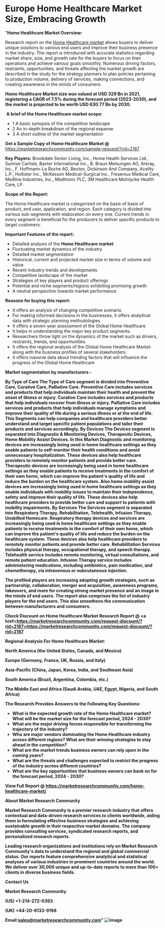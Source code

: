 # Europe Home Healthcare Market Size, Embracing Growth
"<strong>Home Healthcare Market Overview:</strong>

Research report on the <a href=https://marketresearchcommunity.com/home-healthcare-market/>Home Healthcare market</a> allows buyers to deliver unique solutions to various end users and improve their business presence in the industry. The report is introduced with accurate statistics regarding market share, size, and growth rate for the buyers to focus on their operations and achieve various goals smoothly. Numerous driving factors, restraints, opportunities, and threats affecting the market growth are described in the study for the strategy planners to plan policies pertaining to production volume, delivery of services, making connections, and creating awareness in the minds of consumers.

<strong>Home Healthcare Market size was valued at USD 329 Bn in 2021, registering a CAGR of 7.5% during the forecast period (2023-2030), and the market is projected to be worth USD 630.77 Bn by 2030.</strong>

 <Strong>A brief of the Home Healthcare market scope:</Strong>
<ul>
 <li>1  A basic synopsis of the competitive landscape</li>
 <li>2  An in-depth breakdown of the regional expanse</li>
 <li>3  A short outline of the market segmentation</li>
</ul>
<strong>Get a Sample Copy of Home Healthcare Market @ </b></strong><a href=https://marketresearchcommunity.com/sample-request/?rid=2187><u>https://marketresearchcommunity.com/sample-request/?rid=2187</u></a>

<strong>Key Players:</strong> 
Brookdale Senior Living, Inc., Home Health Services Ltd., Sunrise Carlisle, Baxter International Inc., B. Braun Melsungen AG, Arkray, Inc., F. Hoffmann-La Roche AG, Becton, Dickinson And Company, Acelity L.P., Hollister Inc., McKesson Medical-Surgical Inc., Fresenius Medical Care, Medline Industries, Inc., Medtronic PLC, 3M Healthcare Molnlycke Health Care, LP.

<strong>Scope of the Report:</strong>

The Home Healthcare market is categorized on the basis of basis of product, end user, application, and region. Each category is divided into various sub-segments with elaboration on every one. Current trends in every segment is beneficial for the producers to deliver specific products to target customers.

<strong><b>Important Features of the report:</b></strong>
<ul>
  <li>Detailed analysis of the <strong><b>Home Healthcare </b></strong><strong><b>market</b></strong></li>
  <li>Fluctuating market dynamics of the industry</li>
  <li>Detailed market segmentation</li>
  <li>Historical, current and projected market size in terms of volume and value</li>
  <li>Recent industry trends and developments</li>
  <li>Competitive landscape of the market</li>
  <li>Strategies of key players and product offerings</li>
  <li>Potential and niche segments/regions exhibiting promising growth</li>
  <li>A neutral perspective towards market performance</li>
</ul>
<strong><b>Reasons for buying this report:</b></strong>
<ul>
  <li>It offers an analysis of changing competitive scenario.</li>
  <li>For making informed decisions in the businesses, it offers analytical data with strategic planning methodologies.</li>
  <li>It offers a seven-year assessment of the Global Home Healthcare</li>
  <li>It helps in understanding the major key product segments.</li>
  <li>Researchers throw light on the dynamics of the market such as drivers, restraints, trends, and opportunities.</li>
  <li>It offers the regional analysis of the Global Home Healthcare Market along with the business profiles of several stakeholders.</li>
  <li>It offers massive data about trending factors that will influence the progress of the Global Home Healthcare</li>
</ul>

<strong>Market segmentation by manufacturers -</strong>


<strong><strong>By Type of Care</strong></h4>
The Type of Care segment is divided into Preventive Care, Curative Care, Palliative Care. Preventive Care includes services and products that help individuals maintain their health and prevent the onset of illness or injury. Curative Care includes services and products that help individuals recover from illness or injury. Palliative Care includes services and products that help individuals manage symptoms and improve their quality of life during a serious illness or at the end of life. This Segments can help companies and healthcare providers better understand and target specific patient populations and tailor their products and services accordingly.
<strong><strong>By Devices</strong></h4>
The Devices segment is separated into Diagnostic &amp; Monitoring Devices, Therapeutic Devices, Home Mobility Assist Devices. In this Market Diagnostic and monitoring devices are increasingly being used in home healthcare settings as they enable patients to self-monitor their health conditions and avoid unnecessary hospitalization. These devices also help healthcare providers to remotely monitor patients and provide better care. Therapeutic devices are increasingly being used in home healthcare settings as they enable patients to receive treatments in the comfort of their own home, which can improve the patient's quality of life and reduce the burden on the healthcare system. Also home mobility assist devices are increasingly being used in home healthcare settings as they enable individuals with mobility issues to maintain their independence, safety and improve their quality of life. These devices also help healthcare providers to provide better care and support to patients with mobility impairments.
<strong><strong>By Services</strong></h4>
The Services segment is separated into Respiratory Therapy, Rehabilitation, Telehealth, Infusion Therapy, Unskilled Homecare. Respiratory therapy devices and services are increasingly being used in home healthcare settings as they enable patients to receive treatments in the comfort of their own home, which can improve the patient's quality of life and reduce the burden on the healthcare system. These devices also help healthcare providers to remotely monitor patients and provide better care. Rehabilitation Services includes physical therapy, occupational therapy, and speech therapy. Telehealth service includes remote monitoring, virtual consultations, and remote patient education. Infusion Therapy service includes administering medications, including antibiotics, pain medication, and chemotherapy, via intravenous or subcutaneous injection.

The profiled players are increasing adopting growth strategies, such as partnership, collaboration, merger and acquisition, awareness programs, takeovers, and more for creating strong market presence and an image in the minds of end users. The report also comprises the list of industry players for the end users. This also smoothens the communication between manufacturers and consumers.

<strong><b>Check Discount on Home Healthcare Market Research Report @ </b></strong><a href=https://marketresearchcommunity.com/request-discount/?rid=2187><u>https://marketresearchcommunity.com/request-discount/?rid=2187</u></a>

<strong>Regional Analysis For Home Healthcare Market:</strong>

<strong>North America</strong> (the United States, Canada, and Mexico)

<strong>Europe</strong> (Germany, France, UK, Russia, and Italy)

<strong>Asia-Pacific</strong> (China, Japan, Korea, India, and Southeast Asia)

<strong>South America</strong> (Brazil, Argentina, Colombia, etc.)

<strong>The Middle East and Africa</strong> (Saudi Arabia, UAE, Egypt, Nigeria, and South Africa)

<strong>The Research Provides Answers to the Following Key Questions:</strong>
<ul>
 	<li>What is the expected growth rate of the Home Healthcare market? What will be the market size for the forecast period, 2024 - 2030?</li>
 	<li>What are the major driving forces responsible for transforming the trajectory of the industry?</li>
 	<li>Who are major vendors dominating the Home Healthcare industry across different regions? What are their winning strategies to stay ahead in the competition?</li>
 	<li>What are the market trends business owners can rely upon in the coming years?</li>
 	<li>What are the threats and challenges expected to restrict the progress of the industry across different countries?</li>
 	<li>What are the key opportunities that business owners can bank on for the forecast period, 2024 - 2030?</li>
</ul>

<strong>View Full Report @</strong> <a href=https://marketresearchcommunity.com/home-healthcare-market/>https://marketresearchcommunity.com/home-healthcare-market/</a>

<strong>About Market Research Community</strong>

Market Research Community is a premier research industry that offers contextual and data-driven research services to clients worldwide, aiding them in formulating effective business strategies and achieving sustainable growth in their respective market domains. The company provides consulting services, syndicated research reports, and personalized research reports.

Leading research organizations and institutions rely on Market Research Community's data to understand the regional and global commercial status. Our reports feature comprehensive analytical and statistical analyses of various industries in prominent countries around the world. We deliver over 30,000 unique and up-to-date reports to more than 100+ clients in diverse business fields.

<strong>Contact Us</strong>

<strong>Market Research Community</strong>

(US) +1-214-272-0393

(UK) +44-20-8133-9198

<strong>Email:</strong>sales@marketresearchcommunity.com"
![image](https://github.com/krutikad1522/marketresearchcommunity/assets/158283933/3c707a98-24ce-4277-a619-2a6cfb79b4c4)
